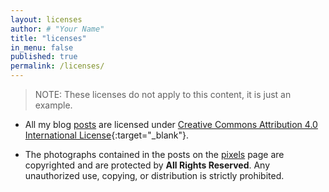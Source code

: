 ```yaml
---
layout: licenses
author: # "Your Name"
title: "licenses"
in_menu: false
published: true
permalink: /licenses/
---
```


> NOTE: These licenses do not apply to this content, it is just an example.

- All my blog [posts](/blog/) are licensed under [Creative Commons Attribution 4.0 International License](https://creativecommons.org/licenses/by/4.0/){:target="_blank"}.

- The photographs contained in the posts on the [pixels](/pixels/) page are copyrighted and are protected by
**All Rights Reserved**. Any unauthorized use, copying, or distribution is strictly prohibited.

